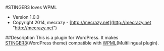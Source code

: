 #STINGER3 loves WPML
* Version 1.0.0
* Copyright 2014, mecrazy - [http://mecrazy.net](http://mecrazy.net "http://mecrazy.net")  

##Description
This is a plugin for WordPress. It makes [STINGER3](http://stinger3.com/ "http://stinger3.com/")(WordPress theme) compatible with [WPML](http://wpml.org/ "http://wpml.org/")(Multilingual plugin).
